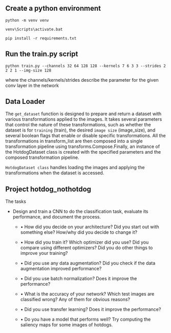 ## Create a python environment
```python -m venv venv```

```venv\Scripts\activate.bat```

```pip install -r requirements.txt```

## Run the train.py script
```python train.py --channels 32 64 128 128 --kernels 7 6 3 3 --strides 2 2 2 1 --img-size 128```

where the channels/kernels/strides describe the parameter for the given conv layer in the network

## Data Loader 
The ```get_dataset``` function is designed to prepare and return a dataset with various transformations applied to the images. It takes several parameters that control the nature of these transformations, such as whether the dataset is for `training` (train), the desired `image size` (image_size), and several boolean flags that enable or disable specific transformations. All the transformations in transform_list are then composed into a single transformation pipeline using transforms.Compose.Finally, an instance of the HotdogDataset class is created with the specified parameters and the composed transformation pipeline. 

`HotdogDataset class` handles loading the images and applying the transformations when the dataset is accessed.

## Project hotdog_nothotdog

The tasks

- Design and train a CNN to do the classification task, evaluate its performance, and document the process. 

    - • How did you decide on your architecture? Did you start out with something else? How/why did you decide to change it?

    - • How did you train it? Which optimizer did you use? Did you compare using different optimizers? Did you do other things to improve your training? 

    - • Did you use any data augmentation? Did you check if the data augmentation improved performance? 

    - • Did you use batch normalization? Does it improve the performance? 

    - • What is the accuracy of your network? Which test images are classified wrong? Any of them for obvious reasons? 

    - • Did you use transfer learning? Does it improve the performance? 

    - • Do you have a model that performs well? Try computing the saliency maps for some images of hotdogs. 
